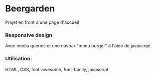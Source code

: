 # Beergarden

Projet en front d'une page d'accueil 


### Responsive design
Avec media queries et une navbar "menu burger" à l'aide de javascript


### Utilisation:
HTML, CSS, font-awesome, font-family, javascript
